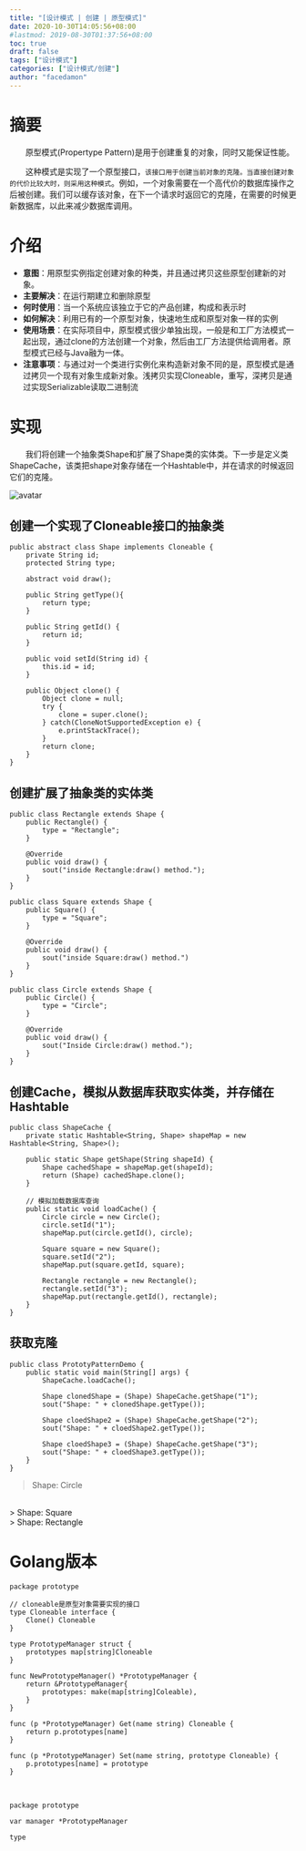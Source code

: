 ```yaml
---
title: "[设计模式 | 创建 | 原型模式]"
date: 2020-10-30T14:05:56+08:00
#lastmod: 2019-08-30T01:37:56+08:00
toc: true
draft: false
tags: ["设计模式"]
categories: ["设计模式/创建"]
author: "facedamon"
---
```


# 摘要

&emsp;&emsp;原型模式(Propertype Pattern)是用于创建重复的对象，同时又能保证性能。

&emsp;&emsp;这种模式是实现了一个原型接口，`该接口用于创建当前对象的克隆。当直接创建对象的代价比较大时，则采用这种模式`。例如，一个对象需要在一个高代价的数据库操作之后被创建。我们可以缓存该对象，在下一个请求时返回它的克隆，在需要的时候更新数据库，以此来减少数据库调用。

# 介绍

- **意图**：用原型实例指定创建对象的种类，并且通过拷贝这些原型创建新的对象。
- **主要解决**：在运行期建立和删除原型
- **何时使用**：当一个系统应该独立于它的产品创建，构成和表示时
- **如何解决**：利用已有的一个原型对象，快速地生成和原型对象一样的实例
- **使用场景**：在实际项目中，原型模式很少单独出现，一般是和工厂方法模式一起出现，通过clone的方法创建一个对象，然后由工厂方法提供给调用者。原型模式已经与Java融为一体。
- **注意事项**：与通过对一个类进行实例化来构造新对象不同的是，原型模式是通过拷贝一个现有对象生成新对象。浅拷贝实现Cloneable，重写，深拷贝是通过实现Serializable读取二进制流

# 实现

&emsp;&emsp;我们将创建一个抽象类Shape和扩展了Shape类的实体类。下一步是定义类ShapeCache，该类把shape对象存储在一个Hashtable中，并在请求的时候返回它们的克隆。

![avatar](https://cdn.jsdelivr.net/gh/facedamon/markdownps2@master/design-pattern/create/20201015-prototype-pattern.svg)


## 创建一个实现了Cloneable接口的抽象类

    public abstract class Shape implements Cloneable {
        private String id;
        protected String type;

        abstract void draw();

        public String getType(){
            return type;
        }

        public String getId() {
            return id;
        }

        public void setId(String id) {
            this.id = id;
        }

        public Object clone() {
            Object clone = null;
            try {
                clone = super.clone();
            } catch(CloneNotSupportedException e) {
                e.printStackTrace();
            }
            return clone;
        }
    }

## 创建扩展了抽象类的实体类

    public class Rectangle extends Shape {
        public Rectangle() {
            type = "Rectangle";
        }

        @Override
        public void draw() {
            sout("inside Rectangle:draw() method.");
        }
    }

    public class Square extends Shape {
        public Square() {
            type = "Square";
        }

        @Override
        public void draw() {
            sout("inside Square:draw() method.")
        }
    }

    public class Circle extends Shape {
        public Circle() {
            type = "Circle";
        }

        @Override
        public void draw() {
            sout("Inside Circle:draw() method.");
        }
    }

## 创建Cache，模拟从数据库获取实体类，并存储在Hashtable

    public class ShapeCache {
        private static Hashtable<String, Shape> shapeMap = new Hashtable<String, Shape>();

        public static Shape getShape(String shapeId) {
            Shape cachedShape = shapeMap.get(shapeId);
            return (Shape) cachedShape.clone();
        }

        // 模拟加载数据库查询
        public static void loadCache() {
            Circle circle = new Circle();
            circle.setId("1");
            shapeMap.put(circle.getId(), circle);

            Square square = new Square();
            square.setId("2");
            shapeMap.put(square.getId, square);

            Rectangle rectangle = new Rectangle();
            rectangle.setId("3");
            shapeMap.put(rectangle.getId(), rectangle);
        }
    }

## 获取克隆

    public class PrototyPatternDemo {
        public static void main(String[] args) {
            ShapeCache.loadCache();

            Shape clonedShape = (Shape) ShapeCache.getShape("1");
            sout("Shape: " + clonedShape.getType());

            Shape cloedShape2 = (Shape) ShapeCache.getShape("2");
            sout("Shape: " + cloedShape2.getType());

            Shape cloedShape3 = (Shape) ShapeCache.getShape("3");
            sout("Shape: " + cloedShape3.getType());
        }
    }

> Shape: Circle
</br>
> Shape: Square
</br>
> Shape: Rectangle

# Golang版本

    package prototype

    // cloneable是原型对象需要实现的接口
    type Cloneable interface {
        Clone() Cloneable
    }

    type PrototypeManager struct {
        prototypes map[string]Cloneable
    }

    func NewPrototypeManager() *PrototypeManager {
        return &PrototypeManager{
            prototypes: make(map[string]Coleable),
        }
    }

    func (p *PrototypeManager) Get(name string) Cloneable {
        return p.prototypes[name]
    }

    func (p *PrototypeManager) Set(name string, prototype Cloneable) {
        p.prototypes[name] = prototype
    } 


</br>

    package prototype

    var manager *PrototypeManager

    type 
